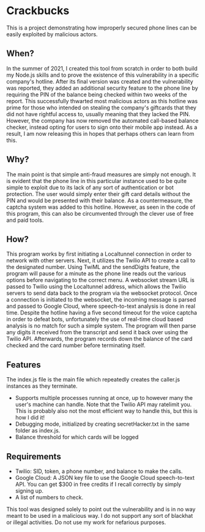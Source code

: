 # Crackbucks
This is a project demonstrating how improperly secured phone lines can be easily exploited by malicious actors. 

## When?
In the summer of 2021, I created this tool from scratch in order to both build my Node.js skills and to prove the existence of this vulnerability in a specific company's hotline. After its final version was created and the vulnerability was reported, they added an additional security feature to the phone line by requiring the PIN of the balance being checked within two weeks of the report. This successfully thwarted most malicious actors as this hotline was prime for those who intended on stealing the company's giftcards that they did not have rightful access to, usually meaning that they lacked the PIN. However, the company has now removed the automated call-based balance checker, instead opting for users to sign onto their mobile app instead. As a result, I am now releasing this in hopes that perhaps others can learn from this. 

## Why?
The main point is that simple anti-fraud measures are simply not enough. It is evident that the phone line in this particular instance used to be quite simple to exploit due to its lack of any sort of authentication or bot protection. The user would simply enter their gift card details without the PIN and would be presented with their balance. As a countermeasure, the captcha system was added to this hotline. However, as seen in the code of this program, this can also be circumvented through the clever use of free and paid tools. 

## How?
This program works by first initiating a Localtunnel connection in order to network with other servers. Next, it utilizes the Twilio API to create a call to the designated number. Using TwiML and the sendDigits feature, the program will pause for a minute as the phone line reads out the various options before navigating to the correct menu. A websocket stream URL is passed to Twilio using the Localtunnel address, which allows the Twilio servers to send data back to the program via the websocket protocol. Once a connection is initiated to the websocket, the incoming message is parsed and passed to Google Cloud, where speech-to-text analysis is done in real time. Despite the hotline having a five second timeout for the voice captcha in order to defeat bots, unfortunately the use of real-time cloud based analysis is no match for such a simple system. The program will then parse any digits it received from the transcript and send it back over using the Twilio API. Afterwards, the program records down the balance of the card checked and the card number before terminating itself. 

## Features
The index.js file is the main file which repeatedly creates the caller.js instances as they terminate. 
- Supports multiple processes running at once, up to however many the user's machine can handle. Note that the Twilio API may ratelimit you. This is probably also not the most efficient way to handle this, but this is how I did it!
- Debugging mode, initialized by creating secretHacker.txt in the same folder as index.js. 
- Balance threshold for which cards will be logged

## Requirements
- Twilio: SID, token, a phone number, and balance to make the calls. 
- Google Cloud: A JSON key file to use the Google Cloud speech-to-text API. You can get $300 in free credits if I recall correctly by simply signing up. 
- A list of numbers to check.

This tool was designed solely to point out the vulnerability and is in no way meant to be used in a malicious way. I do not support any sort of blackhat or illegal activities. Do not use my work for nefarious purposes. 
